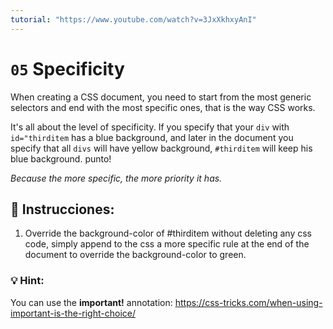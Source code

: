 ```yaml
---
tutorial: "https://www.youtube.com/watch?v=3JxXkhxyAnI"
---
```


# `05` Specificity

When creating a CSS document, you need to start from the most generic selectors and end with the most specific ones, that is the way CSS works.

It's all about the level of specificity. If you specify that your `div` with `id="thirditem` has a blue background, and later in the document you specify that all `divs` will have yellow background, `#thirditem` will keep his blue background. punto!

*Because the more specific, the more priority it has.* 

## 📝 Instrucciones:

1. Override the background-color of #thirditem without deleting any css code, simply append to the css a more specific rule at the end of the document to override the background-color to green.


### 💡 Hint:

You can use the **important!** annotation:
https://css-tricks.com/when-using-important-is-the-right-choice/


